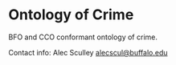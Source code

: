 # Ontology of Crime

BFO and CCO conformant ontology of crime.

Contact info: 
Alec Sculley
alecscul@buffalo.edu
